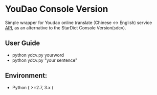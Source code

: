 # YouDao Console Version
Simple wrapper for Youdao online translate (Chinese <-> English) service [API](http://fanyi.youdao.com/openapi?path=data-mode), as an alternative to the StarDict Console Version(sdcv).

## User Guide
 * python ydcv.py yourword
 * python ydcv.py "your sentence"

## Environment:
 * Python ( >=2.7, 3.x )
